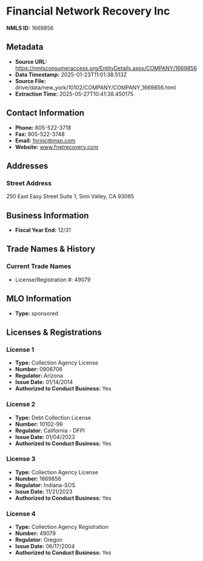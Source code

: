 # Financial Network Recovery Inc

**NMLS ID:** 1669856

## Metadata
- **Source URL:** https://nmlsconsumeraccess.org/EntityDetails.aspx/COMPANY/1669856
- **Data Timestamp:** 2025-01-23T11:01:38.513Z
- **Source File:** drive/data/new_york/10102/COMPANY/COMPANY_1669856.html
- **Extraction Time:** 2025-05-27T10:41:38.450175

## Contact Information
- **Phone:** 805-522-3718
- **Fax:** 805-522-3748
- **Email:** fnrinc@msn.com
- **Website:** www.fnetrecovery.com

## Addresses
### Street Address
250 East Easy Street Suite 1; Simi Valley, CA 93065

## Business Information
- **Fiscal Year End:** 12/31

## Trade Names & History
### Current Trade Names
- License/Registration #: 49079

## MLO Information
- **Type:** sponsored

## Licenses & Registrations

### License 1
- **Type:** Collection Agency License
- **Number:** 0906706
- **Regulator:** Arizona
- **Issue Date:** 01/14/2014
- **Authorized to Conduct Business:** Yes

### License 2
- **Type:** Debt Collection License
- **Number:** 10102-99
- **Regulator:** California - DFPI
- **Issue Date:** 01/04/2023
- **Authorized to Conduct Business:** Yes

### License 3
- **Type:** Collection Agency License
- **Number:** 1669856
- **Regulator:** Indiana-SOS
- **Issue Date:** 11/21/2023
- **Authorized to Conduct Business:** Yes

### License 4
- **Type:** Collection Agency Registration
- **Number:** 49079
- **Regulator:** Oregon
- **Issue Date:** 06/17/2004
- **Authorized to Conduct Business:** Yes
